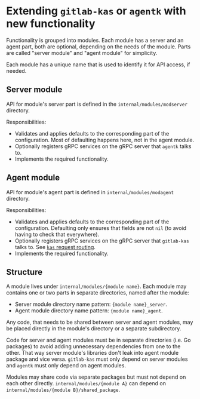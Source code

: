 # Extending `gitlab-kas` or `agentk` with new functionality

Functionality is grouped into modules. Each module has a server and an agent part, both are optional, depending on the needs of the module. Parts are called "server module" and "agent module" for simplicity.

Each module has a unique name that is used to identify it for API access, if needed.

## Server module

API for module's server part is defined in the `internal/modules/modserver` directory.

Responsibilities:

- Validates and applies defaults to the corresponding part of the configuration. Most of defaulting happens here, not in the agent module.
- Optionally registers gRPC services on the gRPC server that `agentk` talks to.
- Implements the required functionality.

## Agent module

API for module's agent part is defined in `internal/modules/modagent` directory.

Responsibilities:

- Validates and applies defaults to the corresponding part of the configuration. Defaulting only ensures that fields are not `nil` (to avoid having to check that everywhere).
- Optionally registers gRPC services on the gRPC server that `gitlab-kas` talks to. See [`kas` request routing](kas_request_routing.md).
- Implements the required functionality.

## Structure

A module lives under `internal/modules/{module name}`. Each module may contains one or two parts in separate directories, named after the module:

- Server module directory name pattern: `{module name}_server`.
- Agent module directory name pattern: `{module name}_agent`.

Any code, that needs to be shared between server and agent modules, may be placed directly in the module's directory or a separate subdirectory.

Code for server and agent modules must be in separate directories (i.e. Go packages) to avoid adding unnecessary dependencies from one to the other. That way server module's libraries don't leak into agent module package and vice versa. `gitlab-kas` must only depend on server modules and `agentk` must only depend on agent modules.

Modules may share code via separate packages but must not depend on each other directly. `internal/modules/{module A}` can depend on `internal/modules/{module B}/shared_package`.
